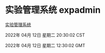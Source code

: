 # 实验管理系统 expadmin
[实验管理系统](http://59.174.26.18:56808/expadmin-782313d2-e1b1-4ea7-932e-3a55e6a1a4d0/)

2022年 04月 12日 星期二 20:30:02 CST

2022年 04月 12日 星期二 12:30:02 GMT
